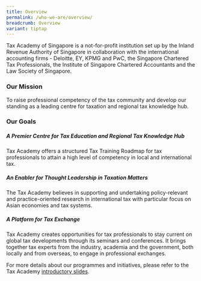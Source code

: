 ```yaml
---
title: Overview
permalink: /who-we-are/overview/
breadcrumb: Overview
variant: tiptap
---
```

<p>Tax Academy of Singapore is a not-for-profit institution set up by the
Inland Revenue Authority of Singapore in collaboration with the international
accounting firms - Deloitte, EY, KPMG and PwC, the Singapore Chartered
Tax Professionals, the Institute of Singapore Chartered Accountants and
the Law Society of Singapore.</p>
<h3><strong>Our Mission</strong></h3>
<p>To raise professional competency of the tax community and develop our
standing as a leading centre for taxation and regional tax knowledge hub.</p>
<h3><strong>Our Goals</strong></h3>
<h5><strong>A Premier Centre for Tax Education and Regional Tax Knowledge Hub</strong></h5>
<p>Tax Academy offers a structured Tax Training Roadmap for tax professionals
to attain a high level of competency in local and international tax.</p>
<h5><strong>An Enabler for Thought Leadership in Taxation Matters</strong></h5>
<p>The Tax Academy believes in supporting and undertaking policy-relevant
and practice-oriented research in international tax with particular focus
on Asian economies and tax systems.</p>
<h5><strong>A Platform for Tax Exchange</strong></h5>
<p>Tax Academy creates opportunities for tax professionals to stay current
on global tax developments through its seminars and conferences. It brings
together tax experts from the industry, academia and the government, both
locally and from overseas, to engage in professional exchanges.</p>
<p></p>
<p>For more details about our programmes and initiatives, please refer to
the Tax Academy <a href="TA_Intro_Slides__updated_2_Aug_.pdf" rel="noopener nofollow" target="_blank">introductory slides</a>.</p>
<p></p>
<p></p>